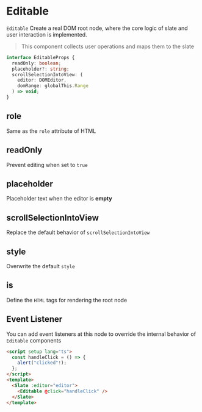 # Editable

`Editable` Create a real DOM root node, where the core logic of slate and user interaction is implemented.

> This component collects user operations and maps them to the slate

```typescript
interface EditableProps {
  readOnly: boolean;
  placeholder?: string;
  scrollSelectionIntoView: (
    editor: DOMEditor,
    domRange: globalThis.Range
  ) => void;
}
```

## role

Same as the `role` attribute of HTML

## readOnly

Prevent editing when set to `true`

## placeholder

Placeholder text when the editor is **empty**

## scrollSelectionIntoView

Replace the default behavior of `scrollSelectionIntoView`

## style

Overwrite the default `style`

## is

Define the `HTML` tags for rendering the root node

## Event Listener

You can add event listeners at this node to override the internal behavior of `Editable` components

```html
<script setup lang="ts">
  const handleClick = () => {
    alert("clicked"!);
  };
</script>
<template>
  <Slate :editor="editor">
    <Editable @click="handleClick" />
  </Slate>
</template>
```
